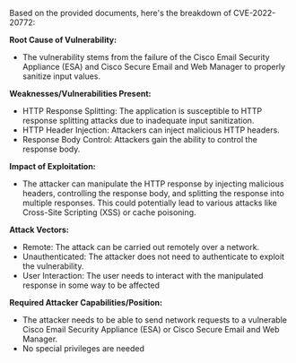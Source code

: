 Based on the provided documents, here's the breakdown of CVE-2022-20772:

**Root Cause of Vulnerability:**
- The vulnerability stems from the failure of the Cisco Email Security Appliance (ESA) and Cisco Secure Email and Web Manager to properly sanitize input values.

**Weaknesses/Vulnerabilities Present:**
- HTTP Response Splitting: The application is susceptible to HTTP response splitting attacks due to inadequate input sanitization.
- HTTP Header Injection: Attackers can inject malicious HTTP headers.
- Response Body Control: Attackers gain the ability to control the response body.

**Impact of Exploitation:**
- The attacker can manipulate the HTTP response by injecting malicious headers, controlling the response body, and splitting the response into multiple responses. This could potentially lead to various attacks like Cross-Site Scripting (XSS) or cache poisoning.

**Attack Vectors:**
- Remote: The attack can be carried out remotely over a network.
- Unauthenticated: The attacker does not need to authenticate to exploit the vulnerability.
- User Interaction: The user needs to interact with the manipulated response in some way to be affected

**Required Attacker Capabilities/Position:**
- The attacker needs to be able to send network requests to a vulnerable Cisco Email Security Appliance (ESA) or Cisco Secure Email and Web Manager.
- No special privileges are needed